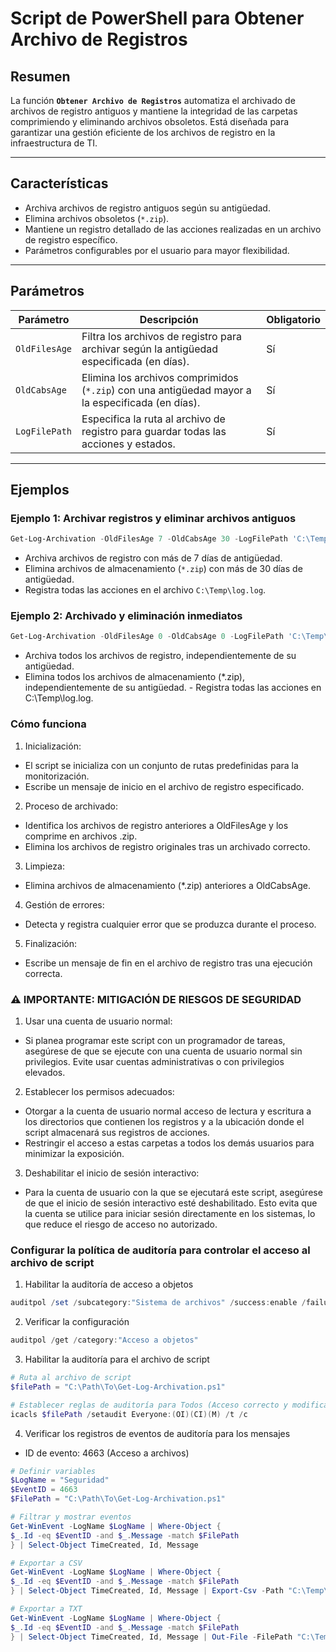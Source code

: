 # Script de PowerShell para Obtener Archivo de Registros

## Resumen
La función **`Obtener Archivo de Registros`** automatiza el archivado de archivos de registro antiguos y mantiene la integridad de las carpetas comprimiendo y eliminando archivos obsoletos. Está diseñada para garantizar una gestión eficiente de los archivos de registro en la infraestructura de TI.

---

## Características
- Archiva archivos de registro antiguos según su antigüedad.
- Elimina archivos obsoletos (`*.zip`).
- Mantiene un registro detallado de las acciones realizadas en un archivo de registro específico.
- Parámetros configurables por el usuario para mayor flexibilidad.

---

## Parámetros
| Parámetro | Descripción | Obligatorio |
|-----------------|------------------------------------------------------------------------------|-----------|
| `OldFilesAge` | Filtra los archivos de registro para archivar según la antigüedad especificada (en días). | Sí |
| `OldCabsAge` | Elimina los archivos comprimidos (`*.zip`) con una antigüedad mayor a la especificada (en días). | Sí |
| `LogFilePath` | Especifica la ruta al archivo de registro para guardar todas las acciones y estados. | Sí |

---

## Ejemplos

### Ejemplo 1: Archivar registros y eliminar archivos antiguos
```powershell
Get-Log-Archivation -OldFilesAge 7 -OldCabsAge 30 -LogFilePath 'C:\Temp\log.log'
```

- Archiva archivos de registro con más de 7 días de antigüedad.
- Elimina archivos de almacenamiento (`*.zip`) con más de 30 días de antigüedad.
- Registra todas las acciones en el archivo `C:\Temp\log.log`.

### Ejemplo 2: Archivado y eliminación inmediatos
```powershell
Get-Log-Archivation -OldFilesAge 0 -OldCabsAge 0 -LogFilePath 'C:\Temp\log.log'
```

- Archiva todos los archivos de registro, independientemente de su antigüedad.
- Elimina todos los archivos de almacenamiento (*.zip), independientemente de su antigüedad. - Registra todas las acciones en C:\Temp\log.log.

### Cómo funciona

1. Inicialización:
- El script se inicializa con un conjunto de rutas predefinidas para la monitorización.
- Escribe un mensaje de inicio en el archivo de registro especificado.

2. Proceso de archivado:
- Identifica los archivos de registro anteriores a OldFilesAge y los comprime en archivos .zip.
- Elimina los archivos de registro originales tras un archivado correcto.

3. Limpieza:
- Elimina archivos de almacenamiento (*.zip) anteriores a OldCabsAge.

4. Gestión de errores:
- Detecta y registra cualquier error que se produzca durante el proceso.

5. Finalización:
- Escribe un mensaje de fin en el archivo de registro tras una ejecución correcta.

### ⚠️ IMPORTANTE: MITIGACIÓN DE RIESGOS DE SEGURIDAD

1. Usar una cuenta de usuario normal:
- Si planea programar este script con un programador de tareas, asegúrese de que se ejecute con una cuenta de usuario normal sin privilegios. Evite usar cuentas administrativas o con privilegios elevados.

2. Establecer los permisos adecuados:
- Otorgar a la cuenta de usuario normal acceso de lectura y escritura a los directorios que contienen los registros y a la ubicación donde el script almacenará sus registros de acciones.
- Restringir el acceso a estas carpetas a todos los demás usuarios para minimizar la exposición.

3. Deshabilitar el inicio de sesión interactivo:
- Para la cuenta de usuario con la que se ejecutará este script, asegúrese de que el inicio de sesión interactivo esté deshabilitado. Esto evita que la cuenta se utilice para iniciar sesión directamente en los sistemas, lo que reduce el riesgo de acceso no autorizado.

### Configurar la política de auditoría para controlar el acceso al archivo de script

1. Habilitar la auditoría de acceso a objetos
```powershell
auditpol /set /subcategory:"Sistema de archivos" /success:enable /failure:enable
```

2. Verificar la configuración
```powershell
auditpol /get /category:"Acceso a objetos"
```

3. Habilitar la auditoría para el archivo de script
```powershell
# Ruta al archivo de script
$filePath = "C:\Path\To\Get-Log-Archivation.ps1"

# Establecer reglas de auditoría para Todos (Acceso correcto y modificar)
icacls $filePath /setaudit Everyone:(OI)(CI)(M) /t /c
```

4. Verificar los registros de eventos de auditoría para los mensajes

- ID de evento: 4663 (Acceso a archivos)

```powershell
# Definir variables
$LogName = "Seguridad"
$EventID = 4663
$FilePath = "C:\Path\To\Get-Log-Archivation.ps1"

# Filtrar y mostrar eventos
Get-WinEvent -LogName $LogName | Where-Object {
$_.Id -eq $EventID -and $_.Message -match $FilePath
} | Select-Object TimeCreated, Id, Message

# Exportar a CSV
Get-WinEvent -LogName $LogName | Where-Object {
$_.Id -eq $EventID -and $_.Message -match $FilePath
} | Select-Object TimeCreated, Id, Message | Export-Csv -Path "C:\Temp\FilteredEvents.csv" -NoTypeInformation

# Exportar a TXT
Get-WinEvent -LogName $LogName | Where-Object {
$_.Id -eq $EventID -and $_.Message -match $FilePath
} | Select-Object TimeCreated, Id, Message | Out-File -FilePath "C:\Temp\FilteredEvents.txt"

```
